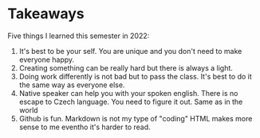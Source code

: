 # Takeaways

Five things I learned this semester in 2022:

1. It's best to be your self. You are unique and you don't need to make everyone happy.
2. Creating something can be really hard but there is always a light.
3. Doing work differently is not bad but to pass the class. It's best to do it the same way as everyone else.
4. Native speaker can help you with your spoken english. There is no escape to Czech language. You need to figure it out. Same as in the world
5. Github is fun. Markdown is not my type of "coding" HTML makes more sense to me eventho it's harder to read.
